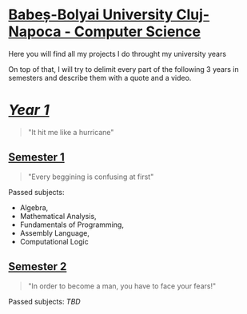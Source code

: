 # **[Babeș-Bolyai University Cluj-Napoca - Computer Science](https://www.cs.ubbcluj.ro)**
Here you will find all my projects I do throught my university years

On top of that, I will try to delimit every part of the following 3 years in semesters and describe them with a quote and a video.

# *[Year 1](https://www.youtube.com/watch?v=BixwVsiDdZM)*
> "It hit me like a hurricane"

## [Semester 1](https://www.youtube.com/watch?v=wJUwMqPKJxg&list=PLrV16pC7dwvzQn5z-aIbZj9Gtj3njScyq&index=299)
> "Every beggining is confusing at first"

Passed subjects: 

- Algebra, 
- Mathematical Analysis, 
- Fundamentals of Programming, 
- Assembly Language, 
- Computational Logic


## [Semester 2](https://www.youtube.com/watch?v=6DeBfvPiFN0&list=PLrV16pC7dwvzQn5z-aIbZj9Gtj3njScyq&index=80)
> "In order to become a man, you have to face your fears!"

Passed subjects:
*TBD*
